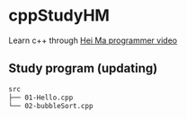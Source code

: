 # cppStudyHM

Learn c++ through [Hei Ma programmer video](http://yun.itheima.com/course/520.html?bili)

## Study program (updating)
```bash
src
├── 01-Hello.cpp
└── 02-bubbleSort.cpp
```
